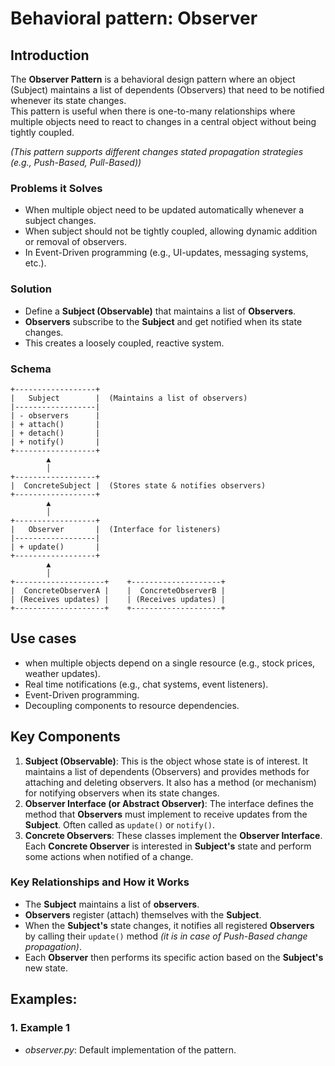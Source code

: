 # Behavioral pattern: Observer


## Introduction


The **Observer Pattern** is a behavioral design pattern where an object (Subject) maintains a 
list of dependents (Observers) that need to be notified whenever its state changes.  
This pattern is useful when there is one-to-many relationships where multiple objects need to 
react to changes in a central object without being tightly coupled.  

*(This pattern supports different changes stated propagation strategies (e.g., Push-Based, Pull-Based))*


### Problems it Solves


- When multiple object need to be updated automatically whenever a subject changes.  
- When subject should not be tightly coupled, allowing dynamic addition or removal of observers.  
- In Event-Driven programming (e.g., UI-updates, messaging systems, etc.).  


### Solution


- Define a **Subject (Observable)** that maintains a list of **Observers**.  
- **Observers** subscribe to the **Subject** and get notified when its state changes.  
- This creates a loosely coupled, reactive system.  


### Schema


```
+------------------+
|   Subject        |  (Maintains a list of observers)
|------------------|
| - observers      |
| + attach()       |
| + detach()       |
| + notify()       |
+------------------+
        ▲
        │
+------------------+
|  ConcreteSubject |  (Stores state & notifies observers)
+------------------+
        ▲
        │
+------------------+
|   Observer       |  (Interface for listeners)
|------------------|
| + update()       |
+------------------+
        ▲
        │
+--------------------+    +--------------------+
|  ConcreteObserverA |    |  ConcreteObserverB |
| (Receives updates) |    | (Receives updates) |
+--------------------+    +--------------------+

```


## Use cases


- when multiple objects depend on a single resource (e.g., stock prices, weather updates).  
- Real time notifications (e.g., chat systems, event listeners).  
- Event-Driven programming.  
- Decoupling components to resource dependencies.   


## Key Components


1. **Subject (Observable)**: This is the object whose state is of interest. It maintains a list 
of dependents (Observers) and provides methods for attaching and deleting observers. It also 
has a method (or mechanism) for notifying observers when its state changes.  
2. **Observer Interface (or Abstract Observer)**: The interface defines the method that 
**Observers** must implement to receive updates from the **Subject**. Often called as 
`update()` or `notify()`.  
3. **Concrete Observers**: These classes implement the **Observer Interface**. Each 
**Concrete Observer** is interested in **Subject's** state and perform some actions when 
notified of a change.  


### Key Relationships and How it Works


- The **Subject** maintains a list of **observers**.  
- **Observers** register (attach) themselves with the **Subject**.  
- When the **Subject's** state changes, it notifies all registered **Observers** by calling their 
`update()` method *(it is in case of Push-Based change propagation)*.  
- Each **Observer** then performs its specific action based on the **Subject's** new state.  


## Examples:


### 1. Example 1


- *observer.py*: Default implementation of the pattern.  